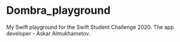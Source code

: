 # Dombra_playground
My Swift playground for the Swift Student Challenge 2020. 
The app developer - Askar Almukhametov. 
